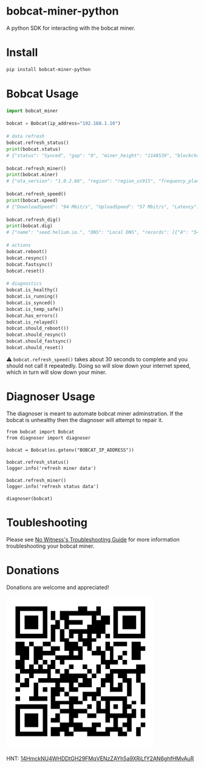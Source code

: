 # bobcat-miner-python

A python SDK for interacting with the bobcat miner.

# Install

```bash
pip install bobcat-miner-python
```

# Bobcat Usage

```python
import bobcat_miner

bobcat = Bobcat(ip_address="192.168.1.10")

# data refresh
bobcat.refresh_status()
print(bobcat.status)
# {"status": "Synced", "gap": "0", "miner_height": "1148539", "blockchain_height": "1148539", "epoch": "30157"}

bobcat.refresh_miner()
print(bobcat.miner)
# {"ota_version": "1.0.2.66", "region": "region_us915", "frequency_plan": "us915", "animal": "my-mocked-miner", ... }

bobcat.refresh_speed()
print(bobcat.speed)
# {"DownloadSpeed": "94 Mbit/s", "UploadSpeed": "57 Mbit/s", "Latency": "7.669083ms"}

bobcat.refresh_dig()
print(bobcat.dig)
# {"name": "seed.helium.io.", "DNS": "Local DNS", "records": [{"A": "54.232.171.76", ... ]}

# actions
bobcat.reboot()
bobcat.resync()
bobcat.fastsync()
bobcat.reset()

# diagnostics
bobcat.is_healthy()
bobcat.is_running()
bobcat.is_synced()
bobcat.is_temp_safe()
bobcat.has_errors()
bobcat.is_relayed()
bobcat.should_reboot())
bobcat.should_resync()
bobcat.should_fastsync()
bobcat.should_reset()
```

:warning: `bobcat.refresh_speed()` takes about 30 seconds to complete and you should not call it repeatedly. Doing so will slow down your internet speed, which in turn will slow down your miner.

# Diagnoser Usage

The diagnoser is meant to automate bobcat miner adminstration. If the bobcat is unhealthy then the diagnoser will attempt to repair it.

```
from bobcat import Bobcat
from diagnoser import diagnoser

bobcat = Bobcat(os.getenv("BOBCAT_IP_ADDRESS"))

bobcat.refresh_status()
logger.info('refresh miner data')

bobcat.refresh_miner()
logger.info('refresh status data')

diagnoser(bobcat)
```

# Toubleshooting

Please see [No Witness's Troubleshooting Guide](https://www.nowitness.org/troubleshooting/) for more information troubleshooting your bobcat miner.

# Donations

Donations are welcome and appreciated!

[![HNT: 14HmckNU4WHDDtGH29FMqVENzZAYh5a9XRiLfY2AN6ghfHMvAuR](./images/wallet.jpg)](https://explorer-v1.helium.com/accounts/14HmckNU4WHDDtGH29FMqVENzZAYh5a9XRiLfY2AN6ghfHMvAuR)

HNT: [14HmckNU4WHDDtGH29FMqVENzZAYh5a9XRiLfY2AN6ghfHMvAuR](https://explorer-v1.helium.com/accounts/14HmckNU4WHDDtGH29FMqVENzZAYh5a9XRiLfY2AN6ghfHMvAuR)
